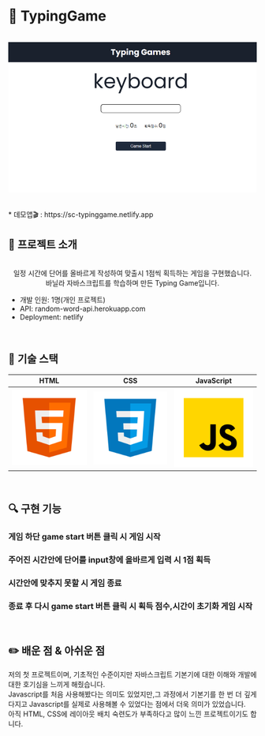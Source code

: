 # 🚩 TypingGame
<p align="center">
  <br>
  <img src="/ReadMe_images/typingGame.PNG">
  <br>
</p>
  <br>
* 데모앱🎬 : https://sc-typinggame.netlify.app
  <br>
  
## 📌 프로젝트 소개

<p align="center">
  <br>
일정 시간에 단어를 올바르게 작성하여 맞출시 1점씩 획득하는 게임을 구현했습니다.<br>
바닐라 자바스크립트를 학습하며 만든 Typing Game입니다.

* 개발 인원: 1명(개인 프로젝트)
* API: random-word-api.herokuapp.com
* Deployment: netlify
</p>

<br>

## 🔨 기술 스택

|    HTML    |     CSS    |  JavaScript  |
| :--------: | :--------: |   :------:   |
|   ![html]  |   ![css]   |    ![js]     |

<br>

## 🔍 구현 기능

### 게임 하단 game start 버튼 클릭 시 게임 시작

### 주어진 시간안에 단어를 input창에 올바르게 입력 시 1점 획득

### 시간안에 맞추지 못할 시 게임 종료

### 종료 후 다시 game start 버튼 클릭 시 획득 점수,시간이 초기화 게임 시작

<br>

## ✏️ 배운 점 & 아쉬운 점

<p align="justify">
저의 첫 프로젝트이며, 기초적인 수준이지만 자바스크립트 기본기에 대한 이해와 개발에 대한 호기심을 느끼게 해줬습니다.<br>
Javascript를 처음 사용해봤다는 의미도 있었지만,그 과정에서 기본기를 한 번 더 깊게 다지고 Javascript를 실제로 사용해볼 수 있었다는 점에서 더욱 의미가 있었습니다.<br>
아직 HTML, CSS에 레이아웃 배치 숙련도가 부족하다고 많이 느낀 프로젝트이기도 합니다.
</p>

<br>


<!-- Stack Icon Refernces -->

[html]: /ReadMe_images/html.svg
[css]: /ReadMe_images/css.svg
[js]: /ReadMe_images/javascript.svg

